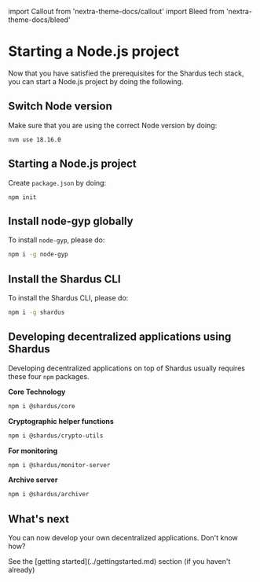 
import Callout from 'nextra-theme-docs/callout'
import Bleed from 'nextra-theme-docs/bleed'

# Starting a Node.js project
Now that you have satisfied the prerequisites for the Shardus tech stack, you can start a Node.js project by doing the following.

## Switch Node version
Make sure that you are using the correct Node version by doing:
```
nvm use 18.16.0
```

## Starting a Node.js project
Create `package.json` by doing:
```
npm init
```

## Install node-gyp globally
To install `node-gyp`, please do:
```bash
npm i -g node-gyp
```

## Install the Shardus CLI
To install the Shardus CLI, please do:
```bash
npm i -g shardus
```

## Developing decentralized applications using Shardus
Developing decentralized applications on top of Shardus usually requires these four `npm` packages.

**Core Technology**
```bash
npm i @shardus/core
```

**Cryptographic helper functions**
```bash
npm i @shardus/crypto-utils
```

**For monitoring**
```bash
npm i @shardus/monitor-server
```

**Archive server**
```bash
npm i @shardus/archiver
```

## What's next
You can now develop your own decentralized applications. Don't know how?

<Callout emoji="❗" type="warning">
See the [getting started](../gettingstarted.md) section (if you haven't already)
</Callout>
